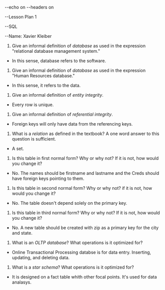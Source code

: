 --echo on
--headers on

--Lesson Plan 1

--SQL

--Name: Xavier Kleiber

1. Give an informal definition of _database_ as used in the expression "relational database management system."
 - In this sense, database refers to the software.
1. Give an informal definition of _database_ as used in the expression "Human Resources database."
 - In this sense, it refers to the data.
1. Give an informal definition of _entity_ _integrity_.
 - Every row is unique.
1. Give an informal definition of _referential integrity_.
 - Foreign keys will only have data from the referencing keys.
1. What is a _relation_ as defined in the textbook? A one word answer to this question is sufficient.
 - A set.
1. Is this table in first normal form? Why or why not? If it is not, how would you change it?
 - No. The names should be firstname and lastname and the Creds should have foreign keys pointing to them.
1. Is this table in second normal form? Why or why not? if it is not, how would you change it?
 - No. The table doesn't depend solely on the primary key.
1. Is this table in third normal form? Why or why not? If it is not, how would you change it?
 - No. A new table should be created with zip as a primary key for the city and state.
1. What is an _OLTP database_? What operations is it optimized for?
 - Online Transactional Processing databse is for data entry. Inserting, updating, and deleting data.
1. What is a _star schema_? What operations is it optimized for?
 - It is designed on a fact table whith other focal points. It's used for data analasys.
